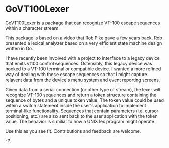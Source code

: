 # GoVT100Lexer
GoVT100Lexer is a package that can recognize VT-100 escape sequences within a character stream.

This package is based on a video that Rob Pike gave a few years back.  Rob presented a lexical
analyzer based on a very efficient state machine design written in Go.

I have recently been involved with a project to interface to a legacy device that emits vt100 control sequences.
Ostensibly, this legacy device was hooked to a VT-100 terminal or compatible device.  I wanted a more refined
way of dealing with these escape sequences so that I might capture relavent data from the device's menu system
and event reporting screens.

Given data from a serial connection (or other type of stream), the lexer will recognize VT-100 sequences and
return a token structure containing the sequence of bytes and a unique token value.  The token value could be
used within a switch statement inside the user's application to implement terminal-like functionality.
Sequences that contain parameters (i.e. cursor positioning, etc.) are also sent back to the user application
with the token value.  The behavior is similiar to how a UNIX lex program might operate.

Use this as you see fit.  Contributions and feedback are welcome.

-P.




